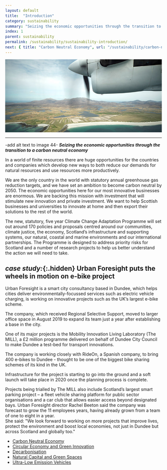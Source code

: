 ```yaml
---
layout: default
title:  "Introduction"
category: sustainability
summary: "Seizing the economic opportunities through the transition to a carbon neutral economy"
index: 1
parent: sustainability
permalink: /sustainability/sustainability-introduction/
next: { title: "Carbon Neutral Economy", url: "/sustainability/carbon-neutral/" }
---
```

![](/assets/images/pageimages/Sustainability.44.jpg)  

---
-add alt text to image 44-
***Seizing the economic opportunities through the transition to a carbon neutral economy***

In a world of finite resources there are huge opportunities for the countries and companies which develop new ways to both reduce our demands for natural resources and use resources more productively.  

We are the only country in the world with statutory annual greenhouse gas reduction targets, and we have set an ambition to become carbon neutral by 2050.  The economic opportunities here for our most innovative businesses are enormous. We are backing this mission with investment that will stimulate new innovation and private investment. We want to help Scottish businesses and universities to innovate at home and then export their solutions to the rest of the world.  

The new, statutory, five year Climate Change Adaptation Programme will set out around 170 policies and proposals centred around our communities, climate justice, the economy, Scotland’s infrastructure and supporting systems, our natural, coastal and marine environments and our international partnerships. The Programme is designed to address priority risks for Scotland and a number of research projects to help us better understand the action we will need to take.  
 
<div class="case-study" markdown="1">

## *case study:*{:.hidden} Urban Foresight puts the wheels in motion on e-bike project

Urban Foresight is a smart city consultancy based in Dundee, which helps cities deliver environmentally-focussed services such as electric vehicle charging, is working on innovative projects such as the UK’s largest e-bike scheme.  

The company, which received Regional Selective Support, moved to larger office space in August 2019 to expand its team just a year after establishing a base in the city.  

One of its major projects is the Mobility Innovation Living Laboratory (The MILL), a £2 million programme delivered on behalf of Dundee City Council to make Dundee a test-bed for transport innovations.  

The company is working closely with RideOn, a Spanish company, to bring 400 e-bikes to Dundee - thought to be one of the biggest bike sharing schemes of its kind in the UK.  

Infrastructure for the project is starting to go into the ground and a soft launch will take place in 2020 once the planning process is complete.  

Projects being trialled by The MILL also include Scotland’s largest smart parking project – a fleet vehicle sharing platform for public sector organisations and a car club that allows easier access beyond designated bays.
Urban Foresight director Rachel Beeton said the company was forecast to grow the 11 employees years, having already grown from a team of one to eight in a year.  
She said: "We look forward to working on more projects that improve lives, protect the environment and boost local economies, not just in Dundee but across Scotland and globally too."
</div>

* [Carbon Neutral Economy](/sustainability/carbon-neutral/)
* [Circular Economy and Green Innovation](/sustainability/circular-economy/)
* [Decarbonisation](/sustainability/decarbonisation/)
* [Natural Capital and Green Spaces](/sustainability/natural-capital/)
* [Ultra-Low Emission Vehicles](/sustainability/ultra-low-emission-vehicles/)
